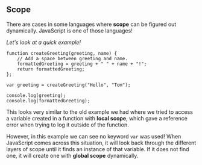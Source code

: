 <section class="module-section" name="Scope">&nbsp;</section>

## Scope

There are cases in some languages where **scope** can be figured out dynamically. JavaScript is one of those languages!

_Let's look at a quick example!_

    function createGreeting(greeting, name) {
    	// Add a space between greeting and name.
    	formattedGreeting = greeting + " " + name + "!";
    	return formattedGreeting;
    };

    var greeting = createGreeting("Hello", "Tom");

    console.log(greeting);
    console.log(formattedGreeting);

This looks very similar to the old example we had where we tried to access a variable created in a function with **local scope**, which gave a reference error when trying to log it outside of the function.

However, in this example we can see no keyword `var` was used! When JavaScript comes across this situation, it will look back through the different layers of scope until it finds an instance of that variable. If it does not find one, it will create one with **global scope** dynamically.

